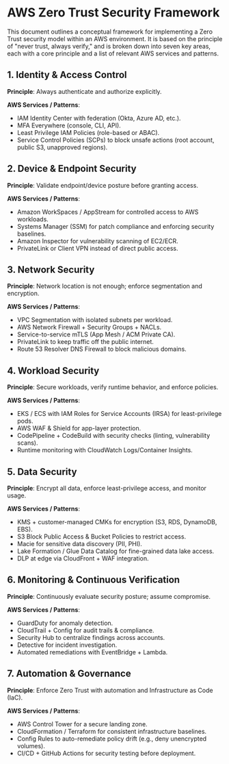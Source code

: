 # AWS Zero Trust Security Framework

This document outlines a conceptual framework for implementing a Zero Trust security model within an AWS environment. It is based on the principle of "never trust, always verify," and is broken down into seven key areas, each with a core principle and a list of relevant AWS services and patterns.

## 1. Identity & Access Control
**Principle**: Always authenticate and authorize explicitly.

**AWS Services / Patterns**:
- IAM Identity Center with federation (Okta, Azure AD, etc.).
- MFA Everywhere (console, CLI, API).
- Least Privilege IAM Policies (role-based or ABAC).
- Service Control Policies (SCPs) to block unsafe actions (root account, public S3, unapproved regions).

## 2. Device & Endpoint Security
**Principle**: Validate endpoint/device posture before granting access.

**AWS Services / Patterns**:
- Amazon WorkSpaces / AppStream for controlled access to AWS workloads.
- Systems Manager (SSM) for patch compliance and enforcing security baselines.
- Amazon Inspector for vulnerability scanning of EC2/ECR.
- PrivateLink or Client VPN instead of direct public access.

## 3. Network Security
**Principle**: Network location is not enough; enforce segmentation and encryption.

**AWS Services / Patterns**:
- VPC Segmentation with isolated subnets per workload.
- AWS Network Firewall + Security Groups + NACLs.
- Service-to-service mTLS (App Mesh / ACM Private CA).
- PrivateLink to keep traffic off the public internet.
- Route 53 Resolver DNS Firewall to block malicious domains.

## 4. Workload Security
**Principle**: Secure workloads, verify runtime behavior, and enforce policies.

**AWS Services / Patterns**:
- EKS / ECS with IAM Roles for Service Accounts (IRSA) for least-privilege pods.
- AWS WAF & Shield for app-layer protection.
- CodePipeline + CodeBuild with security checks (linting, vulnerability scans).
- Runtime monitoring with CloudWatch Logs/Container Insights.

## 5. Data Security
**Principle**: Encrypt all data, enforce least-privilege access, and monitor usage.

**AWS Services / Patterns**:
- KMS + customer-managed CMKs for encryption (S3, RDS, DynamoDB, EBS).
- S3 Block Public Access & Bucket Policies to restrict access.
- Macie for sensitive data discovery (PII, PHI).
- Lake Formation / Glue Data Catalog for fine-grained data lake access.
- DLP at edge via CloudFront + WAF integration.

## 6. Monitoring & Continuous Verification
**Principle**: Continuously evaluate security posture; assume compromise.

**AWS Services / Patterns**:
- GuardDuty for anomaly detection.
- CloudTrail + Config for audit trails & compliance.
- Security Hub to centralize findings across accounts.
- Detective for incident investigation.
- Automated remediations with EventBridge + Lambda.

## 7. Automation & Governance
**Principle**: Enforce Zero Trust with automation and Infrastructure as Code (IaC).

**AWS Services / Patterns**:
- AWS Control Tower for a secure landing zone.
- CloudFormation / Terraform for consistent infrastructure baselines.
- Config Rules to auto-remediate policy drift (e.g., deny unencrypted volumes).
- CI/CD + GitHub Actions for security testing before deployment.
